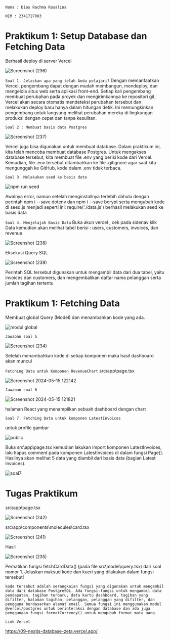 `Nama : Dias Rachma Rosalina`

`NIM : 2341727003`

# Praktikum 1: Setup Database dan Fetching Data

Berhasil deploy di server Vercel

![Screenshot (236)](https://github.com/diasrachma/09-nextjs-database/assets/112748414/74d00f0d-2847-4336-b1bb-6547260597ce)

`Soal 1. Jelaskan apa yang telah Anda pelajari?`
Dengan memanfaatkan Vercel, pengembang dapat dengan mudah membangun, mendeploy, dan mengelola situs web serta aplikasi front-end. Setiap kali pengembang membuat perubahan pada proyek dan mengirimkannya ke repositori git, Vercel akan secara otomatis mendeteksi perubahan tersebut dan melakukan deploy baru hanya dalam hitungan detik. Ini memungkinkan pengembang untuk langsung melihat perubahan mereka di lingkungan produksi dengan cepat dan tanpa kesulitan.

`Soal 2 : Membuat basis data Postgres`

![Screenshot (237)](https://github.com/diasrachma/09-nextjs-database/assets/112748414/74a11d48-0472-412e-ab40-ad6033f33397)

Vercel juga bisa digunakan untuk membuat database. Dalam praktikum ini, kita telah mencoba membuat database Postgres. Untuk mengakses database tersebut, kita membuat file .env yang berisi kode dari Vercel. Kemudian, file .env tersebut ditambahkan ke file .gitignore agar saat kita mengunggah ke GitHub, kode dalam .env tidak terbaca.

`Soal 3. Melakukan seed ke basis data`

![npm run seed](https://github.com/diasrachma/09-nextjs-database/assets/112748414/34821dbc-db0b-4bef-ace3-0f3269ec25b1)

Awalnya error, namun setelah menginstallnya terlebih dahulu dengan perintah npm i --save dotenv
dan npm i --save bcrypt serta mengubah kode di seed.js menjadi seperti ini: require('./data.js') berhasil melakukan seed ke basis data

`Soal 4. Menjelajah Basis Data`
Buka akun vercel , cek pada sidenav klik Data kemudian akan melihat tabel berisi : users, customers, invoices, dan revenue

![Screenshot (238)](https://github.com/diasrachma/09-nextjs-database/assets/112748414/da9f8e85-9690-4746-94a0-e1e8afbdc1b2)

Eksekusi Query SQL 

![Screenshot (239)](https://github.com/diasrachma/09-nextjs-database/assets/112748414/48781088-6141-4a40-8664-dbb801a489d4)

Perintah SQL tersebut digunakan untuk mengambil data dari dua tabel, yaitu invoices dan customers, dan mengembalikan daftar nama pelanggan serta jumlah tagihan tertentu

# Praktikum 1: Fetching Data
Membuat global Query (Model) dan menambahkan kode yang ada.

![modul global](https://github.com/diasrachma/09-nextjs-database/assets/112748414/0175358d-3246-454a-9289-0ee7cd546a59)

`Jawaban soal 5`

![Screenshot (234)](https://github.com/diasrachma/09-nextjs-database/assets/112748414/c2d1e1d0-8f20-4789-ba9e-3cfae5266315)

Setelah menambahkan kode di setiap komponen maka hasil dashboard akan muncul

`Fetching Data untuk Komponen RevenueChart`
src\app\page.tsx

![Screenshot 2024-05-15 122142](https://github.com/diasrachma/09-nextjs-database/assets/112748414/d0855aa7-97b4-4407-9e29-55bd15818e9f)

`Jawaban soal 6`

![Screenshot 2024-05-15 121821](https://github.com/diasrachma/09-nextjs-database/assets/112748414/2b8e72ad-b909-45c2-9455-77dddf3d4493)

halaman React yang menampilkan sebuah dashboard dengan chart

`Soal 7. Fetching Data untuk komponen LatestInvoices`

untuk profile gambar

![public](https://github.com/diasrachma/09-nextjs-database/assets/112748414/89741460-6025-4d9d-bcdb-7c667e47172d)

Buka src\app\page.tsx kemudian lakukan import komponen LatestInvoices, lalu hapus comment pada komponen LatestInvoices di dalam fungsi Page(). Hasilnya akan melihat 5 data yang diambil dari basis data (bagian Latest Invoices).

![soal7](https://github.com/diasrachma/09-nextjs-database/assets/112748414/61a78537-eb49-42a9-adfc-8efe6fad97ad)

# Tugas Praktikum

src\app\page.tsx

![Screenshot (242)](https://github.com/diasrachma/09-nextjs-database/assets/112748414/b14e8ca3-5c76-4cc9-be6f-53959f844497)

src\app\components\molecules\card.tsx

![Screenshot (241)](https://github.com/diasrachma/09-nextjs-database/assets/112748414/d4d02be7-98d5-4ffc-9f20-47e5a24fca07)

Hasil

![Screenshot (235)](https://github.com/diasrachma/09-nextjs-database/assets/112748414/f223c99f-2cb6-4709-9378-82c7547500ae)

Perhatikan fungsi fetchCardData() (pada file src\model\query.tsx) dari soal nomor 1. Jelaskan maksud kode dan kueri yang dilakukan dalam fungsi tersebut!

`kode tersebut adalah serangkaian fungsi yang digunakan untuk mengambil data dari database PostgreSQL. Ada fungsi-fungsi untuk mengambil data pendapatan, tagihan terbaru, data kartu dashboard, tagihan yang difilter, halaman tagihan, pelanggan, pelanggan yang difilter, dan pengguna berdasarkan alamat email. Semua fungsi ini menggunakan modul @vercel/postgres untuk berinteraksi dengan database dan ada juga penggunaan fungsi formatCurrency() untuk mengubah format mata uang.`

`Link Vercel`

https://09-nextjs-database-zeta.vercel.app/

